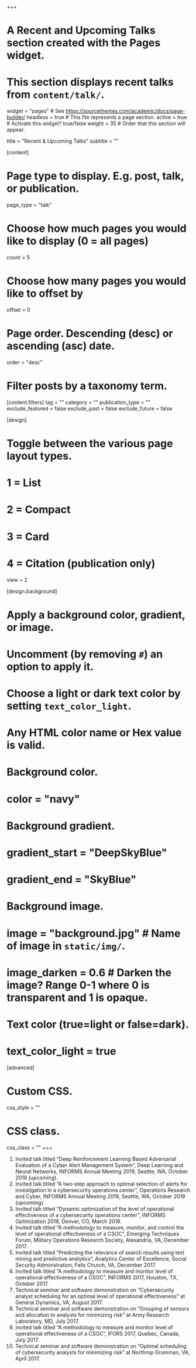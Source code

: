 +++
# A Recent and Upcoming Talks section created with the Pages widget.
# This section displays recent talks from `content/talk/`.

widget = "pages"  # See https://sourcethemes.com/academic/docs/page-builder/
headless = true  # This file represents a page section.
active = true  # Activate this widget? true/false
weight = 35  # Order that this section will appear.

title = "Recent & Upcoming Talks"
subtitle = ""

[content]
  # Page type to display. E.g. post, talk, or publication.
  page_type = "talk"
  
  # Choose how much pages you would like to display (0 = all pages)
  count = 5
  
  # Choose how many pages you would like to offset by
  offset = 0

  # Page order. Descending (desc) or ascending (asc) date.
  order = "desc"

  # Filter posts by a taxonomy term.
  [content.filters]
    tag = ""
    category = ""
    publication_type = ""
    exclude_featured = false
    exclude_past = false
    exclude_future = false
    
[design]
  # Toggle between the various page layout types.
  #   1 = List
  #   2 = Compact
  #   3 = Card
  #   4 = Citation (publication only)
  view = 2
  
[design.background]
  # Apply a background color, gradient, or image.
  #   Uncomment (by removing `#`) an option to apply it.
  #   Choose a light or dark text color by setting `text_color_light`.
  #   Any HTML color name or Hex value is valid.

  # Background color.
  # color = "navy"
  
  # Background gradient.
  # gradient_start = "DeepSkyBlue"
  # gradient_end = "SkyBlue"
  
  # Background image.
  # image = "background.jpg"  # Name of image in `static/img/`.
  # image_darken = 0.6  # Darken the image? Range 0-1 where 0 is transparent and 1 is opaque.

  # Text color (true=light or false=dark).
  # text_color_light = true  
  
[advanced]
 # Custom CSS. 
 css_style = ""
 
 # CSS class.
 css_class = ""
+++

1.	Invited talk titled “Deep Reinforcement Learning Based Adversarial Evaluation of a Cyber Alert Management System”, Deep Learning and Neural Networks, INFORMS Annual Meeting 2019, Seattle, WA, October 2019 (upcoming).
2.  Invited talk titled “A two-step approach to optimal selection of alerts for investigation in a cybersecurity operations center”, Operations Research and Cyber, INFORMS Annual Meeting 2019, Seattle, WA, October 2019 (upcoming).
3.	Invited talk titled “Dynamic optimization of the level of operational effectiveness of a cybersecurity operations center”, INFORMS Optimization 2018, Denver, CO, March 2018.
4.	Invited talk titled “A methodology to measure, monitor, and control the level of operational effectiveness of a CSOC”, Emerging Techniques Forum, Military Operations Research Society, Alexandria, VA, December 2017.
5.	Invited talk titled “Predicting the relevance of search results using text mining and predictive analytics”, Analytics Center of Excellence, Social Security Administration, Falls Church, VA, December 2017.
6.	Invited talk titled “A methodology to measure and monitor level of operational effectiveness of a CSOC”, INFORMS 2017, Houston, TX, October 2017.
7.	Technical seminar and software demonstration on “Cybersecurity analyst scheduling for an optimal level of operational effectiveness” at General Dynamics, VA, August 2017.
8.	Technical seminar and software demonstration on “Grouping of sensors and allocation to analysts for minimizing risk” at Army Research Laboratory, MD, July 2017.
9.	Invited talk titled “A methodology to measure and monitor level of operational effectiveness of a CSOC”, IFORS 2017, Quebec, Canada, July 2017.
10.	Technical seminar and software demonstration on “Optimal scheduling of cybersecurity analysts for minimizing risk” at Northrop Grumman, VA, April 2017.
